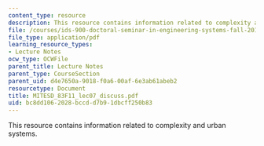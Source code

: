 ```yaml
---
content_type: resource
description: This resource contains information related to complexity and urban systems.
file: /courses/ids-900-doctoral-seminar-in-engineering-systems-fall-2011/bc8dd1062028bccdd7b91dbcff250b83_MITESD_83F11_lec07_discuss.pdf
file_type: application/pdf
learning_resource_types:
- Lecture Notes
ocw_type: OCWFile
parent_title: Lecture Notes
parent_type: CourseSection
parent_uid: d4e7650a-9018-f0a6-00af-6e3ab61abeb2
resourcetype: Document
title: MITESD_83F11_lec07_discuss.pdf
uid: bc8dd106-2028-bccd-d7b9-1dbcff250b83
---
```

This resource contains information related to complexity and urban systems.